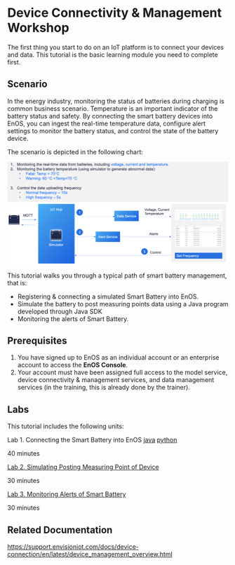 # Device Connectivity & Management Workshop

The first thing you start to do on an IoT platform is to connect your devices and data. This tutorial is the basic learning module you need to complete first.


## Scenario

In the energy industry, monitoring the status of batteries during charging is common business scenario. Temperature 
is an important indicator of the battery status and safety. By connecting the smart battery devices into EnOS, you can ingest the real-time temperature data, configure alert settings to monitor the battery status, and control the state of the battery device.

The scenario is depicted in the following chart:

![](media/scenario2.png)

This tutorial walks you through a typical path of smart battery management, that is:

- Registering & connecting a simulated Smart Battery into EnOS.
- Simulate the battery to post measuring points data using a Java program developed through Java SDK
- Monitoring the alerts of Smart Battery.

## Prerequisites

1. You have signed up to EnOS as an individual account or an enterprise account to access the **EnOS Console**.
2. Your account must have been assigned full access to the model service, device connectivity & management services, and data management services (in the training, this is already done by the trainer).

## Labs

This tutorial includes the following units:

Lab 1. Connecting the Smart Battery into EnOS [java](302-1_connecting_device_to_EnOS_cloud.md) [python](302-1_connecting_device_to_EnOS_cloud_python.md)

40 minutes

[Lab 2. Simulating Posting Measuring Point of Device](302-2_simulating_measure_points.md)

30 minutes

[Lab 3. Monitoring Alerts of Smart Battery](302-3_monitoring_alerts_of_device.md)

30 minutes

## Related Documentation

https://support.envisioniot.com/docs/device-connection/en/latest/device_management_overview.html
